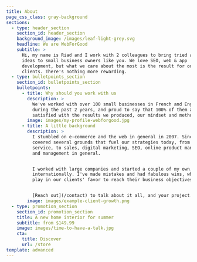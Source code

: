 ```yaml
---
title: About
page_css_class: gray-background
sections:
  - type: header_section
    section_id: header_section
    background_image: /images/leaf-light-grey.svg
    headline: We are WebForGood
    subtitle: >
      Hi, my name is Riad and I work with 2 colleagues to bring tried and tested
      ideas to small business owners like you. We love SEO, web & app
      development, but what we care about the most is the result for our
      clients. There's nothing more rewarding.
  - type: bulletpoints_section
    section_id: bulletpoints_section
    bulletpoints:
      - title: Why should you work with us
        description: >
          We've worked with over 100 small businesses in French and English
          during the past 2 years, and proud to say that 100% of them are very
          satisfied with the results we produced, our mindset and methods. 
        image: images/my-profile-webforgood.jpg
      - title: A little background
        description: >
          I stumbled on e-commerce and the web in general in 2007. Since then I
          covered several grounds that fuel our strategies today, from customer
          service, to sales, digital marketing, SEO, online product management
          and management in general. 


          I worked with large companies and started a couple of my own,
          internationally. I've made mistakes and had fabulous wins, which will
          play in our clients' favor to reach their business objectives. 


          [Reach out](/contact) to talk about it all, and your project. 
        image: images/example-client-growth.png
  - type: promotion_section
    section_id: promotion_section
    title: A new home interior for summer
    subtitle: from $149.99
    image: images/time-to-have-a-talk.jpg
    cta:
      title: Discover
      url: /store
template: advanced
---
```

